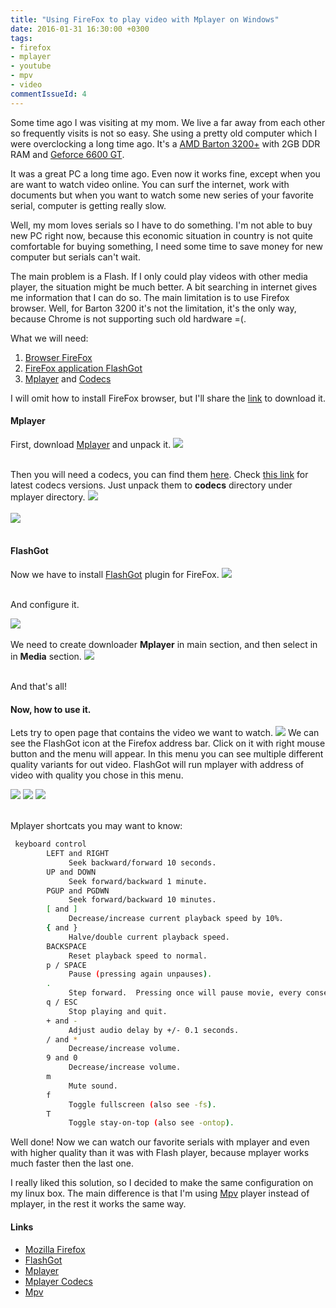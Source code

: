 ```yaml
---
title: "Using FireFox to play video with Mplayer on Windows"
date: 2016-01-31 16:30:00 +0300
tags:
- firefox
- mplayer
- youtube
- mpv
- video
commentIssueId: 4
---
```


Some time ago I was visiting at my mom. We live a far away from each other so frequently visits is not so easy. She using a pretty old computer which I were overclocking a long time ago. It's a <a href="http://www.cpu-world.com/CPUs/K7/AMD-Athlon%20XP%203200+%20-%20AXDA3200DKV4E.html">AMD Barton 3200+</a> with 2GB DDR RAM and <a href="http://www.nvidia.ru/page/geforce_6600.html">Geforce 6600 GT</a>.

It was a great PC a long time ago. Even now it works fine, except when you are want to watch video online. You can surf the internet, work with documents but when you want to watch some new series of your favorite serial, computer is getting really slow.

Well, my mom loves serials so I have to do something. I'm not able to buy new PC right now, because this economic situation in country is not quite comfortable for buying something, I need some time to save money for new computer but serials can't wait.

The main problem is a Flash. If I only could play videos with other media player, the situation might be much better. A bit searching in internet gives me information that I can do so. The main limitation is to use Firefox browser. Well, for Barton 3200 it's not the limitation, it's the only way, because Chrome is not supporting such old hardware =(.

What we will need:
<ol>
  <li><a href="https://www.mozilla.org/ru/firefox/new/">Browser FireFox</a></li>
  <li><a href="https://addons.mozilla.org/en-US/firefox/addon/flashgot/">FireFox application FlashGot</a></li>
  <li><a href="http://mplayerwin.sourceforge.net/downloads.html">Mplayer</a> and <a href="https://www.mplayerhq.hu/MPlayer/releases/codecs/windows-essential-20071007.zip">Codecs</a></li>
</ol>

I will omit how to install FireFox browser, but I'll share the <a href="https://www.mozilla.org/ru/firefox/new/">link</a> to download it.

<h4>Mplayer</h4>

First, download <a href="http://mplayerwin.sourceforge.net/downloads.html">Mplayer</a> and unpack it.
<img class="border_solid_black" src="https://pp.vk.me/c629510/v629510865/3f3ba/qvFUegmliG4.jpg"/>
<br><br>

Then you will need a codecs, you can find them <a href="https://www.mplayerhq.hu/MPlayer/releases/codecs/windows-essential-20071007.zip">here</a>. Check <a href="https://www.mplayerhq.hu/MPlayer/releases/codecs/">this link</a> for latest codecs versions.
Just unpack them to <b>codecs</b> directory under mplayer directory.
<img class="border_solid_black" src="https://pp.vk.me/c629510/v629510865/3f3c3/QG_ozrrGcJY.jpg"/>
<br><br>
<img class="border_solid_black" src="https://pp.vk.me/c629510/v629510865/3f3cc/lajDcHUkkUg.jpg"/>
<br><br>

<h4>FlashGot</h4>

Now we have to install <a href="https://addons.mozilla.org/en-US/firefox/addon/flashgot/">FlashGot</a> plugin for FireFox.
<img class="border_solid_black" src="https://pp.vk.me/c629510/v629510865/3f3d5/oFz0MDa4wiI.jpg"/>
<br><br>

And configure it.

<img class="border_solid_black" src="https://pp.vk.me/c629510/v629510865/3f3dc/kjPcyh-rxKA.jpg"/>
<br><br>
We need to create downloader <b>Mplayer</b> in main section, and then select in in <b>Media</b> section.

<img class="border_solid_black" src="https://pp.vk.me/c629510/v629510865/3f3e3/WxyynzGthxw.jpg"/>
<br><br>

And that's all!

<h4>Now, how to use it.</h4>

Lets try to open page that contains the video we want to watch.
<img class="border_solid_black" src="https://pp.vk.me/c629510/v629510865/3f3ec/17HN0DVd2rE.jpg"/>
We can see the FlashGot icon at the Firefox address bar.
Click on it with right mouse button and the menu will appear. In this menu you can see multiple different quality variants for out video. FlashGot will run mplayer with address of video with quality you chose in this menu.

<img class="border_solid_black" src="https://pp.vk.me/c629510/v629510865/3f3f5/8mXH_8rm-N4.jpg"/>
<img class="border_solid_black" src="https://pp.vk.me/c629510/v629510865/3f3fe/yu4onZtLdIg.jpg"/>
<img class="border_solid_black" src="https://pp.vk.me/c629510/v629510865/3f406/Niq4Yvwh9wY.jpg"/>
<br><br>

Mplayer shortcats you may want to know:
```sh
 keyboard control
        LEFT and RIGHT
             Seek backward/forward 10 seconds.
        UP and DOWN
             Seek forward/backward 1 minute.
        PGUP and PGDWN
             Seek forward/backward 10 minutes.
        [ and ]
             Decrease/increase current playback speed by 10%.
        { and }
             Halve/double current playback speed.
        BACKSPACE
             Reset playback speed to normal.
        p / SPACE
             Pause (pressing again unpauses).
        .
             Step forward.  Pressing once will pause movie, every consecutive press will play one frame and then go into pause mode again (any other key unpauses).
        q / ESC
             Stop playing and quit.
        + and -
             Adjust audio delay by +/- 0.1 seconds.
        / and *
             Decrease/increase volume.
        9 and 0
             Decrease/increase volume.
        m
             Mute sound.
        f
             Toggle fullscreen (also see -fs).
        T
             Toggle stay-on-top (also see -ontop).
```

Well done!
Now we can watch our favorite serials with mplayer and even with higher quality than it was with Flash player, because mplayer works much faster then the last one.

I really liked this solution, so I decided to make the same configuration on my linux box. The main difference is that I'm using <a href="https://mpv.io/">Mpv</a> player instead of mplayer, in the rest it works the same way.

<h4>Links</h4>
<ul>
  <li><a href="https://www.mozilla.org/ru/firefox/new/">Mozilla Firefox</a></li>
  <li><a href="https://addons.mozilla.org/en-US/firefox/addon/flashgot/">FlashGot</a></li>
  <li><a href="http://mplayerwin.sourceforge.net/downloads.html">Mplayer</a></li>
  <li><a href="https://www.mplayerhq.hu/MPlayer/releases/codecs/windows-essential-20071007.zip">Mplayer Codecs</a></li>
  <li><a href="https://mpv.io">Mpv</a></li>
</ul>

